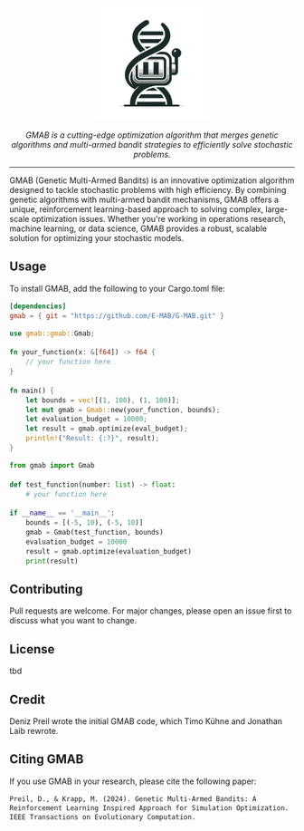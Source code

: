<p align="center">
  <img src="Logo.webp" alt="GMAB" width="200"/>
</p>

<p align="center">
<em>GMAB is a cutting-edge optimization algorithm that merges genetic algorithms and multi-armed bandit strategies to efficiently solve stochastic problems.</em>
</p>

---

GMAB (Genetic Multi-Armed Bandits) is an innovative optimization algorithm designed to tackle stochastic problems with high efficiency. By combining genetic algorithms with multi-armed bandit mechanisms, GMAB offers a unique, reinforcement learning-based approach to solving complex, large-scale optimization issues. Whether you're working in operations research, machine learning, or data science, GMAB provides a robust, scalable solution for optimizing your stochastic models.

## Usage
To install GMAB, add the following to your Cargo.toml file:

```toml
[dependencies]
gmab = { git = "https://github.com/E-MAB/G-MAB.git" }
```

```rust
use gmab::gmab::Gmab;

fn your_function(x: &[f64]) -> f64 {
    // your function here
}

fn main() {
    let bounds = vec![(1, 100), (1, 100)];
    let mut gmab = Gmab::new(your_function, bounds);
    let evaluation_budget = 10000;
    let result = gmab.optimize(eval_budget);
    println!("Result: {:?}", result);
}
```

```python
from gmab import Gmab

def test_function(number: list) -> float:
    # your function here

if __name__ == '__main__':
    bounds = [(-5, 10), (-5, 10)]
    gmab = Gmab(test_function, bounds)
    evaluation_budget = 10000
    result = gmab.optimize(evaluation_budget)
    print(result)
```

## Contributing

Pull requests are welcome. For major changes, please open an issue first to discuss what you want to change.


## License

tbd

## Credit
Deniz Preil wrote the initial GMAB code, which Timo Kühne and Jonathan Laib rewrote.

## Citing GMAB

If you use GMAB in your research, please cite the following paper:

```
Preil, D., & Krapp, M. (2024). Genetic Multi-Armed Bandits: A Reinforcement Learning Inspired Approach for Simulation Optimization. IEEE Transactions on Evolutionary Computation.
```
